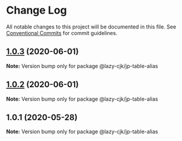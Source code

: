 # Change Log

All notable changes to this project will be documented in this file.
See [Conventional Commits](https://conventionalcommits.org) for commit guidelines.

## [1.0.3](https://github.com/bluelovers/ws-regexp/compare/@lazy-cjk/jp-table-alias@1.0.2...@lazy-cjk/jp-table-alias@1.0.3) (2020-06-01)

**Note:** Version bump only for package @lazy-cjk/jp-table-alias





## [1.0.2](https://github.com/bluelovers/ws-regexp/compare/@lazy-cjk/jp-table-alias@1.0.1...@lazy-cjk/jp-table-alias@1.0.2) (2020-06-01)

**Note:** Version bump only for package @lazy-cjk/jp-table-alias





## 1.0.1 (2020-05-28)

**Note:** Version bump only for package @lazy-cjk/jp-table-alias

